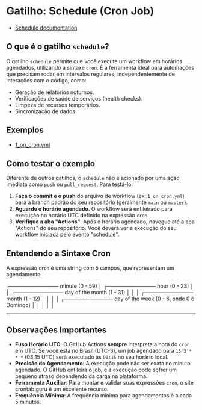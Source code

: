 # Gatilho: Schedule (Cron Job)
- [Schedule documentation](https://docs.github.com/pt/actions/writing-workflows/choosing-when-your-workflow-runs/events-that-trigger-workflows#schedule)

## O que é o gatilho `schedule`?
O gatilho `schedule` permite que você execute um workflow em horários agendados, utilizando a sintaxe `cron`. É a ferramenta ideal para automações que precisam rodar em intervalos regulares, independentemente de interações com o código, como:
- Geração de relatórios noturnos.
- Verificações de saúde de serviços (health checks).
- Limpeza de recursos temporários.
- Sincronização de dados.
    
## Exemplos
- [1_on_cron.yml](1_on_cron.yml)

## Como testar o exemplo
Diferente de outros gatilhos, o `schedule` não é acionado por uma ação imediata como `push` ou `pull_request`. Para testá-lo:

1.  **Faça o commit e o push** do arquivo de workflow (ex: `1_on_cron.yml`) para a branch padrão do seu repositório (geralmente `main` ou `master`).
2.  **Aguarde o horário agendado**. O workflow será enfileirado para execução no horário UTC definido na expressão `cron`.
3.  **Verifique a aba "Actions"**. Após o horário agendado, navegue até a aba "Actions" do seu repositório. Você deverá ver a execução do seu workflow iniciada pelo evento "schedule".

## Entendendo a Sintaxe Cron
A expressão `cron` é uma string com 5 campos, que representam um agendamento.

┌───────────── minute (0 - 59)
│ ┌───────────── hour (0 - 23)
│ │ ┌───────────── day of the month (1 - 31)
│ │ │ ┌───────────── month (1 - 12)
│ │ │ │ ┌───────────── day of the week (0 - 6, onde 0 é Domingo)
│ │ │ │ │
* * * * *

## Observações Importantes
- **Fuso Horário UTC**: O GitHub Actions **sempre** interpreta a hora do `cron` em UTC. Se você está no Brasil (UTC-3), um job agendado para `15 3 * * *` (03:15 UTC) será executado às `00:15` no seu horário local.
- **Precisão do Agendamento**: A execução pode não ser exata no minuto agendado. O GitHub enfileira o job, e a execução pode sofrer um pequeno atraso dependendo da carga na plataforma.
- **Ferramenta Auxiliar**: Para montar e validar suas expressões `cron`, o site crontab.guru é um excelente recurso.
- **Frequência Mínima**: A frequência mínima para agendamentos é a cada 5 minutos.
